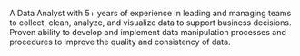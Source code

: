 A Data Analyst with 5+ years of experience in leading and managing teams to collect, clean, analyze, and visualize data to support business decisions. Proven ability to develop and implement data manipulation processes and procedures to improve the quality and consistency of data.

<!---
beifaj/beifaj is a ✨ special ✨ repository because its `README.md` (this file) appears on your GitHub profile.
You can click the Preview link to take a look at your changes.
--->
